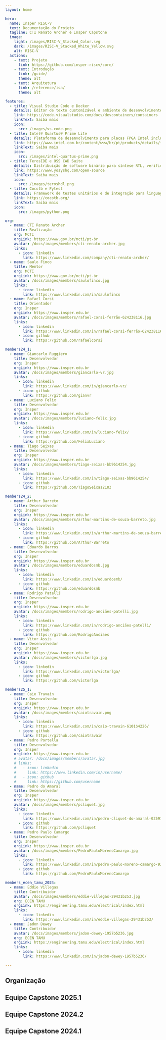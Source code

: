 ```yaml
---
layout: home

hero:
  name: Insper RISC-V
  text: Documentação do Projeto
  tagline: CTI Renato Archer e Insper Capstone
  image:
    light: /images/RISC-V_Stacked_Color.svg
    dark: /images/RISC-V_Stacked_White_Yellow.svg
    alt: RISC-V
  actions:
    - text: Projeto
      link: https://github.com/insper-riscv/core/
    - text: Introdução
      link: /guide/
      theme: alt
    - text: Arquitetura
      link: /reference/isa/
      theme: alt

features:
  - title: Visual Studio Code e Docker
    details: Editor de texto customizável e ambiente de desenvolvimento conteinerizado pré-configurado.
    link: https://code.visualstudio.com/docs/devcontainers/containers
    linkText: Saiba mais
    icon:
      src: /images/vs-code.png
  - title: Intel® Quartus® Prime Lite
    details: Plataforma de desenvolvimento para placas FPGA Intel inclusa programável por servidor JTAG.
    link: https://www.intel.com.br/content/www/br/pt/products/details/fpga/development-tools/quartus-prime.html
    linkText: Saiba mais
    icon:
      src: /images/intel-quartus-prime.png
  - title: TerosIDE e OSS CAD Suite
    details: Distribuição de software binário para síntese RTL, verificação formal de hardware, programação FPGA, testes e mais.
    link: https://www.yosyshq.com/open-source
    linkText: Saiba mais
    icon:
      src: /images/teroshdl.png
  - title: Cocotb e Pytest
    details: Framework de testes unitários e de integração para linguagens HDL com visualização de síntese e simulação
    link: https://cocotb.org/
    linkText: Saiba mais
    icon:
      src: /images/python.png

org:
  - name: CTI Renato Archer
    title: Realização
    org: MCTI
    orgLink: https://www.gov.br/mcti/pt-br
    avatar: /docs/images/members/cti-renato-archer.jpg
    links:
      - icon: linkedin
        link: https://www.linkedin.com/company/cti-renato-archer/
  - name: Saulo Finco
    title: Mentor
    org: MCTI
    orgLink: https://www.gov.br/mcti/pt-br
    avatar: /docs/images/members/saulofinco.jpg
    links:
      - icon: linkedin
        link: https://www.linkedin.com/in/saulofinco
  - name: Rafael Corsi
    title: Orientador
    org: Insper
    orgLink: https://www.insper.edu.br
    avatar: /docs/images/members/rafael-corsi-ferrão-624238116.jpg
    links:
      - icon: linkedin
        link: https://www.linkedin.com/in/rafael-corsi-ferrão-624238116/
      - icon: github
        link: https://github.com/rafaelcorsi

members24_1:
  - name: Giancarlo Ruggiero
    title: Desenvolvedor
    org: Insper
    orgLink: https://www.insper.edu.br
    avatar: /docs/images/members/giancarlo-vr.jpg
    links:
      - icon: linkedin
        link: https://www.linkedin.com/in/giancarlo-vr/
      - icon: github
        link: https://github.com/gianvr
  - name: Luciano Felix
    title: Desenvolvedor
    org: Insper
    orgLink: https://www.insper.edu.br
    avatar: /docs/images/members/luciano-felix.jpg
    links:
      - icon: linkedin
        link: https://www.linkedin.com/in/luciano-felix/
      - icon: github
        link: https://github.com/FelixLuciano
  - name: Tiago Seixas
    title: Desenvolvedor
    org: Insper
    orgLink: https://www.insper.edu.br
    avatar: /docs/images/members/tiago-seixas-bb9614254.jpg
    links:
      - icon: linkedin
        link: https://www.linkedin.com/in/tiago-seixas-bb9614254/
      - icon: github
        link: https://github.com/TiagoSeixas2103

members24_2:
  - name: Arthur Barreto
    title: Desenvolvedor
    org: Insper
    orgLink: https://www.insper.edu.br
    avatar: /docs/images/members/arthur-martins-de-souza-barreto.jpg
    links:
      - icon: linkedin
        link: https://www.linkedin.com/in/arthur-martins-de-souza-barreto/
      - icon: github
        link: https://github.com/Arthur-Barreto
  - name: Eduardo Barros
    title: Desenvolvedor
    org: Insper
    orgLink: https://www.insper.edu.br
    avatar: /docs/images/members/eduardosmb.jpg
    links:
      - icon: linkedin
        link: https://www.linkedin.com/in/eduardosmb/
      - icon: github
        link: https://github.com/eduardosmb
  - name: Rodrigo Patelli
    title: Desenvolvedor
    org: Insper
    orgLink: https://www.insper.edu.br
    avatar: /docs/images/members/rodrigo-anciães-patelli.jpg
    links:
      - icon: linkedin
        link: https://www.linkedin.com/in/rodrigo-anciães-patelli/
      - icon: github
        link: https://github.com/RodrigoAnciaes
  - name: Vitor Assis
    title: Desenvolvedor
    org: Insper
    orgLink: https://www.insper.edu.br
    avatar: /docs/images/members/victorlga.jpg
    links:
      - icon: linkedin
        link: https://www.linkedin.com/in/victorlga/
      - icon: github
        link: https://github.com/victorlga

members25_1:
  - name: Caio Travain
    title: Desenvolvedor
    org: Insper
    orgLink: https://www.insper.edu.br
    avatar: /docs/images/members/caiotravain.png
    links:
      - icon: linkedin
        link: https://www.linkedin.com/in/caio-travain-6101b4226/
      - icon: github
        link: https://github.com/caiotravain
  - name: Pedro Portella
    title: Desenvolvedor
    org: Insper
    orgLink: https://www.insper.edu.br
    # avatar: /docs/images/members/avatar.jpg
    # links:
    #   - icon: linkedin
    #     link: https://www.linkedin.com/in/username/
    #   - icon: github
    #     link: https://github.com/username
  - name: Pedro do Amaral
    title: Desenvolvedor
    org: Insper
    orgLink: https://www.insper.edu.br
    avatar: /docs/images/members/pcliquet.jpg
    links:
      - icon: linkedin
        link: https://www.linkedin.com/in/pedro-cliquet-do-amaral-02591b178/
      - icon: github
        link: https://github.com/pcliquet
  - name: Pedro Paulo Camargo
    title: Desenvolvedor
    org: Insper
    orgLink: https://www.insper.edu.br
    avatar: /docs/images/members/PedroPauloMorenoCamargo.jpg
    links:
      - icon: linkedin
        link: https://www.linkedin.com/in/pedro-paulo-moreno-camargo-93945a177/
      - icon: github
        link: https://github.com/PedroPauloMorenoCamargo

members_ecen_tamu_2024:
  - name: Eddie Villegas
    title: Contribuidor
    avatar: /docs/images/members/eddie-villegas-29431b253.jpg
    org: ECEN TAMU
    orgLink: https://engineering.tamu.edu/electrical/index.html
    links:
      - icon: linkedin
        link: https://www.linkedin.com/in/eddie-villegas-29431b253/
  - name: Jadon Dewey
    title: Contribuidor
    avatar: /docs/images/members/jadon-dewey-1957b5236.jpg
    org: ECEN TAMU
    orgLink: https://engineering.tamu.edu/electrical/index.html
    links:
      - icon: linkedin
        link: https://www.linkedin.com/in/jadon-dewey-1957b5236/

---
```


<script setup>
import { VPTeamMembers } from 'vitepress/theme'
</script>

<!--@include: @/report/2024_1/.resumo.md-->

## Organização

<VPTeamMembers :members="$frontmatter.org" />

## Equipe Capstone 2025.1

<VPTeamMembers :members="$frontmatter.members25_1" size="small" />
<VPTeamMembers :members="$frontmatter.members_ecen_tamu_2024" size="small" />

## Equipe Capstone 2024.2

[<Badge type="tip" text="Paper ⧉"/>](/documents/2024_2-report.pdf)

<VPTeamMembers :members="$frontmatter.members24_2" size="small" />
<VPTeamMembers :members="$frontmatter.members_ecen_tamu_2024" size="small" />

## Equipe Capstone 2024.1

[<Badge type="tip" text="Saiba mais ⧉"/>](https://www.insper.edu.br/pt/noticias/2024/5/alunos-desenvolvem-processador-para-o-ministerio-da-ciencia--tec)
[<Badge type="tip" text="Relatório ⧉"/>](/report/2024_1/)

<VPTeamMembers :members="$frontmatter.members24_1" size="small" />
